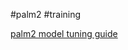 #palm2 #training

[palm2 model tuning guide](https://developers.generativeai.google/guide/model_tuning_guidance)


